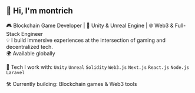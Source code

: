 ## 👋 Hi, I'm **montrich**

🎮 Blockchain Game Developer | 🧱 Unity & Unreal Engine | 🌐 Web3 & Full-Stack Engineer  
💡 I build immersive experiences at the intersection of gaming and decentralized tech.  
🌍 Available globally

🔧 Tech I work with:
`Unity` `Unreal` `Solidity` `Web3.js` `Next.js` `React.js` `Node.js` `Laravel`

🛠️ Currently building: Blockchain games & Web3 tools  

